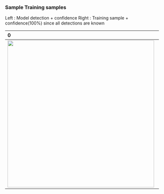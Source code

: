 ### Sample Training samples
Left : Model detection + confidence
Right : Training sample + confidence(100%) since all detections are known

0                | 1      | 2 | 3 | 4 | 5 |
:-------------------------|:-------------------------|:-------------------------|:-------------------------|:-----------------------------|:-----------------------------
<img src="https://github.com/moabitcoin/Signfeld/blob/master/synthetic_signs/images/individualImage-9.png" width="480">  |  <img src="https://github.com/moabitcoin/Signfeld/blob/master/synthetic_signs/images/individualImage-8.png" width="480"> | <img src="https://github.com/moabitcoin/Signfeld/blob/master/synthetic_signs/images/individualImage-7.png" width="480"> | <img src="https://github.com/moabitcoin/Signfeld/blob/master/synthetic_signs/images/individualImage-6.png" width="480"> | <img src="https://github.com/moabitcoin/Signfeld/blob/master/synthetic_signs/images/individualImage-5.png" width="480"> | <img src="https://github.com/moabitcoin/Signfeld/blob/master/synthetic_signs/images/individualImage-4.png" width="480"> |
